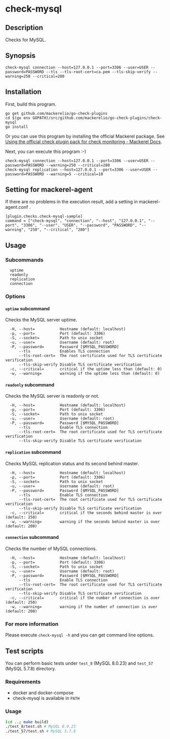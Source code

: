 # check-mysql

## Description

Checks for MySQL.

## Synopsis
```
check-mysql connection --host=127.0.0.1 --port=3306 --user=USER --password=PASSWORD --tls --tls-root-cert=ca.pem --tls-skip-verify --warning=250 --critical=280
```

## Installation

First, build this program.

```
go get github.com/mackerelio/go-check-plugins
cd $(go env GOPATH)/src/github.com/mackerelio/go-check-plugins/check-mysql
go install
```

Or you can use this program by installing the official Mackerel package. See [Using the official check plugin pack for check monitoring - Mackerel Docs](https://mackerel.io/docs/entry/howto/mackerel-check-plugins).


Next, you can execute this program :-)

```
check-mysql connection --host=127.0.0.1 --port=3306 --user=USER --password=PASSWORD --warning=250 --critical=280
check-mysql replication --host=127.0.0.1 --port=3306 --user=USER --password=PASSWORD --warning=5 --critical=10
```


## Setting for mackerel-agent

If there are no problems in the execution result, add a setting in mackerel-agent.conf .

```
[plugin.checks.check-mysql-sample]
command = ["check-mysql", "connection", "--host", "127.0.0.1", "--port", "3306", "--user", "USER", "--password", "PASSWORD", "--warning", "250", "--critical", "280"]
```

## Usage
### Subcommands

```
  uptime
  readonly
  replication
  connection
```

### Options
#### `uptime` subcommand

Checks the MySQL server uptime.

```
  -H, --host=           Hostname (default: localhost)
  -p, --port=           Port (default: 3306)
  -S, --socket=         Path to unix socket
  -u, --user=           Username (default: root)
  -P, --password=       Password [$MYSQL_PASSWORD]
      --tls             Enables TLS connection
      --tls-root-cert=  The root certificate used for TLS certificate verification
      --tls-skip-verify Disable TLS certificate verification
  -c, --critical=       critical if the uptime less than (default: 0)
  -w, --warning=        warning if the uptime less than (default: 0)
```

#### `readonly` subcommand

Checks the MySQL server is readonly or not.

```
  -H, --host=           Hostname (default: localhost)
  -p, --port=           Port (default: 3306)
  -S, --socket=         Path to unix socket
  -u, --user=           Username (default: root)
  -P, --password=       Password [$MYSQL_PASSWORD]
      --tls             Enable TLS connection
      --tls-root-cert=  The root certificate used for TLS certificate verification
      --tls-skip-verify Disable TLS certificate verification
```

#### `replication` subcommand

Checks MySQL replication status and its second behind master.

```
  -H, --host=           Hostname (default: localhost)
  -p, --port=           Port (default: 3306)
  -S, --socket=         Path to unix socket
  -u, --user=           Username (default: root)
  -P, --password=       Password [$MYSQL_PASSWORD]
      --tls             Enable TLS connection
      --tls-root-cert=  The root certificate used for TLS certificate verification
      --tls-skip-verify Disable TLS certificate verification
  -c, --critical=       critical if the seconds behind master is over (default: 250)
  -w, --warning=        warning if the seconds behind master is over (default: 200)
```

#### `connection` subcommand

Checks the number of MySQL connections.

```
  -H, --host=           Hostname (default: localhost)
  -p, --port=           Port (default: 3306)
  -S, --socket=         Path to unix socket
  -u, --user=           Username (default: root)
  -P, --password=       Password [$MYSQL_PASSWORD]
      --tls             Enable TLS connection
      --tls-root-cert=  The root certificate used for TLS certificate verification
      --tls-skip-verify Disable TLS certificate verification
  -c, --critical=       critical if the number of connection is over (default: 250)
  -w, --warning=        warning if the number of connection is over (default: 200)
```

### For more information

Please execute `check-mysql -h` and you can get command line options.

## Test scripts

You can perform basic tests under `test_8` (MySQL 8.0.23) and `test_57` (MySQL 5.7.8) directory.

### Requirements

- docker and docker-compose
- check-mysql is available in `PATH`

### Usage

```sh
(cd ..; make build)
./test_8/test.sh # MySQL 8.0.23
./test_57/test.sh # MySQL 5.7.8
```
